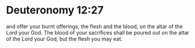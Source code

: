 # Deuteronomy 12:27

and offer your burnt offerings, the flesh and the blood, on the altar of the Lord your God. The blood of your sacrifices shall be poured out on the altar of the Lord your God, but the flesh you may eat.
